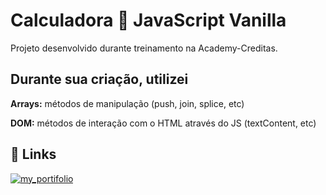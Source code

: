 
# Calculadora 🧮 JavaScript Vanilla 

Projeto desenvolvido durante treinamento na Academy-Creditas.



## Durante sua criação, utilizei

**Arrays:** métodos de manipulação (push, join, splice, etc)

**DOM:** métodos de interação com o HTML através do JS (textContent, etc)






## 🔗 Links
[![my_portifolio](https://img.shields.io/badge/Calculadora_Acesse_aqui-000?style=for-the-badge&logo=ko-fi&logoColor=rose)](https://exercicios-academy.vercel.app/)

